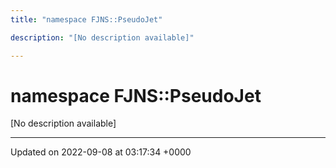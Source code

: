 ```yaml
---
title: "namespace FJNS::PseudoJet"

description: "[No description available]"

---
```


# namespace FJNS::PseudoJet

[No description available]






-------------------------------

Updated on 2022-09-08 at 03:17:34 +0000